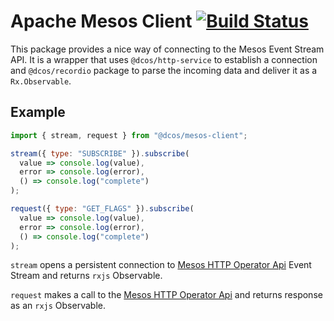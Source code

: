 # Apache Mesos Client [![Build Status](https://travis-ci.org/dcos-labs/mesos-client.svg?branch=master)](https://travis-ci.org/dcos-labs/mesos-client)

This package provides a nice way of connecting to the Mesos Event Stream API. It is a wrapper that uses `@dcos/http-service` to establish a connection and `@dcos/recordio` package to parse the incoming data and deliver it as a `Rx.Observable`.

## Example
```javascript
import { stream, request } from "@dcos/mesos-client";

stream({ type: "SUBSCRIBE" }).subscribe(
  value => console.log(value),
  error => console.log(error),
  () => console.log("complete")
);

request({ type: "GET_FLAGS" }).subscribe(
  value => console.log(value),
  error => console.log(error),
  () => console.log("complete")
);
```

`stream` opens a persistent connection to [Mesos HTTP Operator Api](http://mesos.apache.org/documentation/latest/operator-http-api) Event Stream and returns `rxjs` Observable.

`request` makes a call to the [Mesos HTTP Operator Api](http://mesos.apache.org/documentation/latest/operator-http-api)  and returns response as an `rxjs` Observable.
